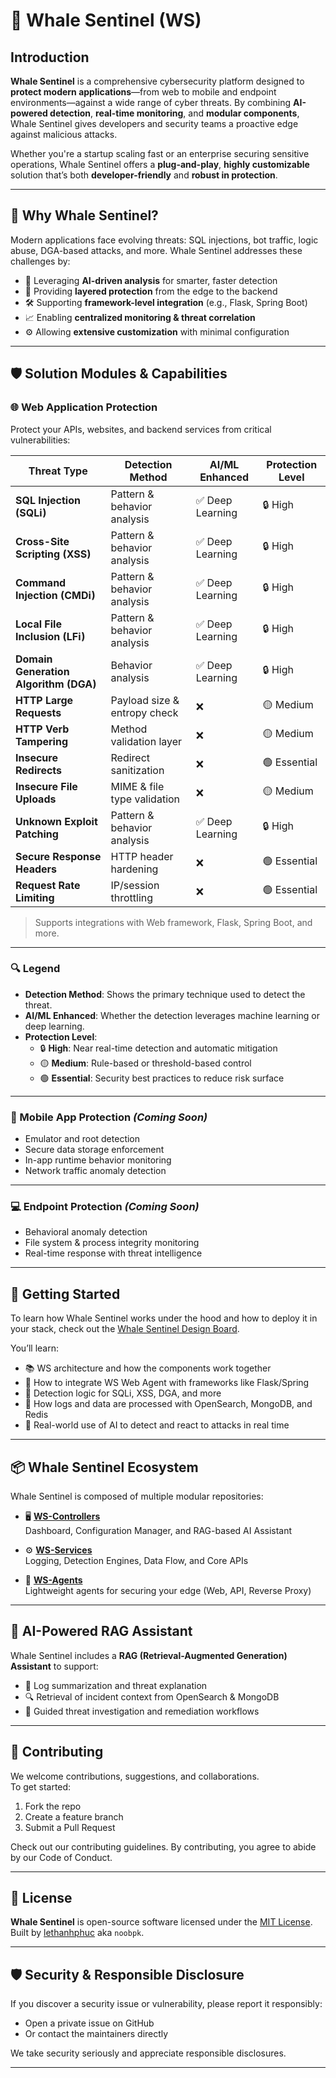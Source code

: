 # 🐋 Whale Sentinel (WS)

## Introduction

**Whale Sentinel** is a comprehensive cybersecurity platform designed to **protect modern applications**—from web to mobile and endpoint environments—against a wide range of cyber threats. By combining **AI-powered detection**, **real-time monitoring**, and **modular components**, Whale Sentinel gives developers and security teams a proactive edge against malicious attacks.

Whether you're a startup scaling fast or an enterprise securing sensitive operations, Whale Sentinel offers a **plug-and-play**, **highly customizable** solution that’s both **developer-friendly** and **robust in protection**.

---

## 🚨 Why Whale Sentinel?

Modern applications face evolving threats: SQL injections, bot traffic, logic abuse, DGA-based attacks, and more. Whale Sentinel addresses these challenges by:

- 🧠 Leveraging **AI-driven analysis** for smarter, faster detection  
- 🔐 Providing **layered protection** from the edge to the backend  
- 🛠️ Supporting **framework-level integration** (e.g., Flask, Spring Boot)  
- 📈 Enabling **centralized monitoring & threat correlation**  
- ⚙️ Allowing **extensive customization** with minimal configuration  

---

## 🛡️ Solution Modules & Capabilities

### 🌐 Web Application Protection

Protect your APIs, websites, and backend services from critical vulnerabilities:

| Threat Type                        | Detection Method               | AI/ML Enhanced     | Protection Level   |
|-----------------------------------|--------------------------------|--------------------|--------------------|
| **SQL Injection (SQLi)**          | Pattern & behavior analysis    | ✅ Deep Learning    | 🔒 High            |
| **Cross-Site Scripting (XSS)**    | Pattern & behavior analysis    | ✅ Deep Learning    | 🔒 High            |
| **Command Injection (CMDi)**      | Pattern & behavior analysis            | ✅ Deep Learning    | 🔒 High            |
| **Local File Inclusion (LFi)**    | Pattern & behavior analysis       | ✅ Deep Learning    | 🔒 High            |
| **Domain Generation Algorithm (DGA)** | Behavior analysis     | ✅ Deep Learning   | 🔒 High     |
| **HTTP Large Requests**           | Payload size & entropy check   | ❌                  | 🟡 Medium          |
| **HTTP Verb Tampering**           | Method validation layer        | ❌                  | 🟡 Medium          |
| **Insecure Redirects**            | Redirect sanitization          | ❌                  | 🟢 Essential          |
| **Insecure File Uploads**         | MIME & file type validation    | ❌                  | 🟡 Medium          |
| **Unknown Exploit Patching**      | Pattern & behavior analysis | ✅ Deep Learning  | 🔒 High            |
| **Secure Response Headers**       | HTTP header hardening          | ❌                  | 🟢 Essential        |
| **Request Rate Limiting**         | IP/session throttling          | ❌                  | 🟢 Essential        |

> Supports integrations with Web framework, Flask, Spring Boot, and more.

---

### 🔍 Legend

- **Detection Method**: Shows the primary technique used to detect the threat.
- **AI/ML Enhanced**: Whether the detection leverages machine learning or deep learning.
- **Protection Level**:
  - 🔒 **High**: Near real-time detection and automatic mitigation
  - 🟡 **Medium**: Rule-based or threshold-based control
  - 🟢 **Essential**: Security best practices to reduce risk surface

---

### 📱 Mobile App Protection *(Coming Soon)*

- Emulator and root detection  
- Secure data storage enforcement  
- In-app runtime behavior monitoring  
- Network traffic anomaly detection  

---

### 💻 Endpoint Protection *(Coming Soon)*

- Behavioral anomaly detection  
- File system & process integrity monitoring  
- Real-time response with threat intelligence  

---

## 🚀 Getting Started

To learn how Whale Sentinel works under the hood and how to deploy it in your stack, check out the [Whale Sentinel Design Board](https://github.com/YangYang-Research/whale-sentinel/blob/main/documents/Whale-Sentinel-Design-Board.md).

You’ll learn:

- 📚 WS architecture and how the components work together
- 🧩 How to integrate WS Web Agent with frameworks like Flask/Spring
- 🔬 Detection logic for SQLi, XSS, DGA, and more
- 💾 How logs and data are processed with OpenSearch, MongoDB, and Redis
- 🧠 Real-world use of AI to detect and react to attacks in real time

---

## 📦 Whale Sentinel Ecosystem

Whale Sentinel is composed of multiple modular repositories:

- 🖥️ **[WS-Controllers](https://github.com/YangYang-Research/whale-sentinel-controllers)**  
  Dashboard, Configuration Manager, and RAG-based AI Assistant  

- ⚙️ **[WS-Services](https://github.com/YangYang-Research/whale-sentinel-services)**  
  Logging, Detection Engines, Data Flow, and Core APIs  

- 👻 **[WS-Agents](https://github.com/YangYang-Research/whale-sentinel-agents)**  
  Lightweight agents for securing your edge (Web, API, Reverse Proxy)  

---

## 🧠 AI-Powered RAG Assistant

Whale Sentinel includes a **RAG (Retrieval-Augmented Generation) Assistant** to support:

- 🤖 Log summarization and threat explanation  
- 🔍 Retrieval of incident context from OpenSearch & MongoDB  
- 🧭 Guided threat investigation and remediation workflows  

---

## 👥 Contributing

We welcome contributions, suggestions, and collaborations.  
To get started:

1. Fork the repo
2. Create a feature branch
3. Submit a Pull Request

Check out our contributing guidelines. By contributing, you agree to abide by our Code of Conduct.

---

## 🪪 License

**Whale Sentinel** is open-source software licensed under the [MIT License](LICENSE).  
Built by [lethanhphuc](https://github.com/noobpk) aka `noobpk`.

---

## 🛡️ Security & Responsible Disclosure

If you discover a security issue or vulnerability, please report it responsibly:

- Open a private issue on GitHub
- Or contact the maintainers directly

We take security seriously and appreciate responsible disclosures.

---
